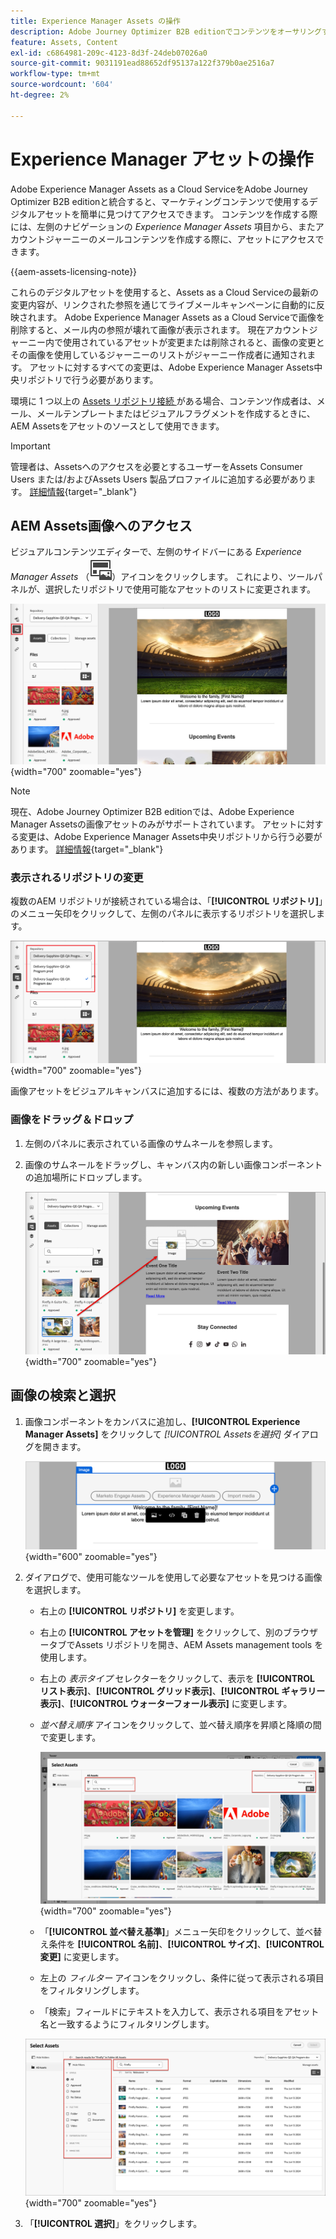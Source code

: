 ```yaml
---
title: Experience Manager Assets の操作
description: Adobe Journey Optimizer B2B editionでコンテンツをオーサリングする際に、接続されたAEM Assets リポジトリの画像アセットを使用する方法について説明します。
feature: Assets, Content
exl-id: c6864981-209c-4123-8d3f-24deb07026a0
source-git-commit: 9031191ead88652df95137a122f379b0ae2516a7
workflow-type: tm+mt
source-wordcount: '604'
ht-degree: 2%

---
```


# Experience Manager アセットの操作

Adobe Experience Manager Assets as a Cloud ServiceをAdobe Journey Optimizer B2B editionと統合すると、マーケティングコンテンツで使用するデジタルアセットを簡単に見つけてアクセスできます。 コンテンツを作成する際には、左側のナビゲーションの _Experience Manager Assets_ 項目から、またアカウントジャーニーのメールコンテンツを作成する際に、アセットにアクセスできます。

{{aem-assets-licensing-note}}

これらのデジタルアセットを使用すると、Assets as a Cloud Serviceの最新の変更内容が、リンクされた参照を通じてライブメールキャンペーンに自動的に反映されます。 Adobe Experience Manager Assets as a Cloud Serviceで画像を削除すると、メール内の参照が壊れて画像が表示されます。 現在アカウントジャーニー内で使用されているアセットが変更または削除されると、画像の変更とその画像を使用しているジャーニーのリストがジャーニー作成者に通知されます。 アセットに対するすべての変更は、Adobe Experience Manager Assets中央リポジトリで行う必要があります。

環境に 1 つ以上の [Assets リポジトリ接続 ](../admin/configure-aem-repositories.md) がある場合、コンテンツ作成者は、メール、メールテンプレートまたはビジュアルフラグメントを作成するときに、AEM Assetsをアセットのソースとして使用できます。

>[!IMPORTANT]
>
>管理者は、Assetsへのアクセスを必要とするユーザーをAssets Consumer Users または/およびAssets Users 製品プロファイルに追加する必要があります。 [詳細情報](https://experienceleague.adobe.com/en/docs/experience-manager-cloud-service/content/security/ims-support#managing-products-and-user-access-in-admin-console){target="_blank"}

## AEM Assets画像へのアクセス

ビジュアルコンテンツエディターで、左側のサイドバーにある _Experience Manager Assets_ （![Experience Manager Assets アイコン ](../../assets/do-not-localize/icon-assets-aem.svg)）アイコンをクリックします。 これにより、ツールパネルが、選択したリポジトリで使用可能なアセットのリストに変更されます。

![Assets セレクターアイコンをクリックして、画像アセットにアクセスする ](./assets/content-assets-selector-aem-assets.png){width="700" zoomable="yes"}

>[!NOTE]
>
>現在、Adobe Journey Optimizer B2B editionでは、Adobe Experience Manager Assetsの画像アセットのみがサポートされています。 アセットに対する変更は、Adobe Experience Manager Assets中央リポジトリから行う必要があります。 [詳細情報](https://experienceleague.adobe.com/en/docs/experience-manager-cloud-service/content/assets/manage/manage-digital-assets){target="_blank"}

### 表示されるリポジトリの変更

複数のAEM リポジトリが接続されている場合は、「**[!UICONTROL リポジトリ]**」のメニュー矢印をクリックして、左側のパネルに表示するリポジトリを選択します。

![AEM Assets リポジトリを選択して画像アセットにアクセスする ](./assets/content-assets-selector-aem-repo.png){width="700" zoomable="yes"}

画像アセットをビジュアルキャンバスに追加するには、複数の方法があります。

### 画像をドラッグ＆ドロップ

1. 左側のパネルに表示されている画像のサムネールを参照します。

1. 画像のサムネールをドラッグし、キャンバス内の新しい画像コンポーネントの追加場所にドロップします。

   ![ 画像アセットをドラッグ&amp;ドロップ ](./assets/content-drag-drop-image-aem-assets.png){width="700" zoomable="yes"}

## 画像の検索と選択

1. 画像コンポーネントをカンバスに追加し、**[!UICONTROL Experience Manager Assets]** をクリックして _[!UICONTROL Assetsを選択]_ ダイアログを開きます。

   ![ 画像コンポーネントのアセットの選択 ](./assets/content-image-component-empty.png){width="600" zoomable="yes"}

1. ダイアログで、使用可能なツールを使用して必要なアセットを見つける画像を選択します。

   * 右上の **[!UICONTROL リポジトリ]** を変更します。

   * 右上の **[!UICONTROL アセットを管理]** をクリックして、別のブラウザータブでAssets リポジトリを開き、AEM Assets management tools を使用します。

   * 右上の _表示タイプ_ セレクターをクリックして、表示を **[!UICONTROL リスト表示]**、**[!UICONTROL グリッド表示]**、**[!UICONTROL ギャラリー表示]**、**[!UICONTROL ウォーターフォール表示]** に変更します。

   * _並べ替え順序_ アイコンをクリックして、並べ替え順序を昇順と降順の間で変更します。

     ![Assetsを選択ダイアログのツールを使用し、画像アセットを検索して選択します ](./assets/content-select-assets-dialog-aem.png){width="700" zoomable="yes"}

   * 「**[!UICONTROL 並べ替え基準]**」メニュー矢印をクリックして、並べ替え条件を **[!UICONTROL 名前]**、**[!UICONTROL サイズ]**、**[!UICONTROL 変更]** に変更します。

   * 左上の _フィルター_ アイコンをクリックし、条件に従って表示される項目をフィルタリングします。

   * 「検索」フィールドにテキストを入力して、表示される項目をアセット名と一致するようにフィルタリングします。

   ![ フィルターと検索フィールドを使用してアセットを検索します ](./assets/content-select-assets-dialog-aem-filter.png){width="700" zoomable="yes"}

1. 「**[!UICONTROL 選択]**」をクリックします。
<!-- 

## Upload assets

To import files to Assets as a Cloud Service, you first need to browse or create the folder to be used for storage. You can then import an asset and add it to your email content. After assets are uploaded, you can [use the image assets as you author content](./assets-overview.md#add-assets-to-your-content).

1. While authoring your content in the email designer, drag an image element into the canvas. 

   The properties on the right reflect the image element selection. 

1. Click **[!UICONTROL Import media]** to open the _[!UICONTROL Upload image]_ dialog.

1. If your file system is open to your image file, drag and drop the file on the box in the dialog.

   ![Upload image file to Assets repository](./assets/email-designer-image-upload.png){width="700" zoomable="yes"}

   You can also click the **[!UICONTROL Select a file from your computer]** link and use your file system to locate and select the image file. Click Open and the image file is displayed in the box.

1. Click **[!UICONTROL Import]**.
-->
